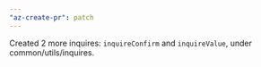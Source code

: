 ```yaml
---
"az-create-pr": patch
---
```


Created 2 more inquires: `inquireConfirm` and `inquireValue`, under common/utils/inquires.
